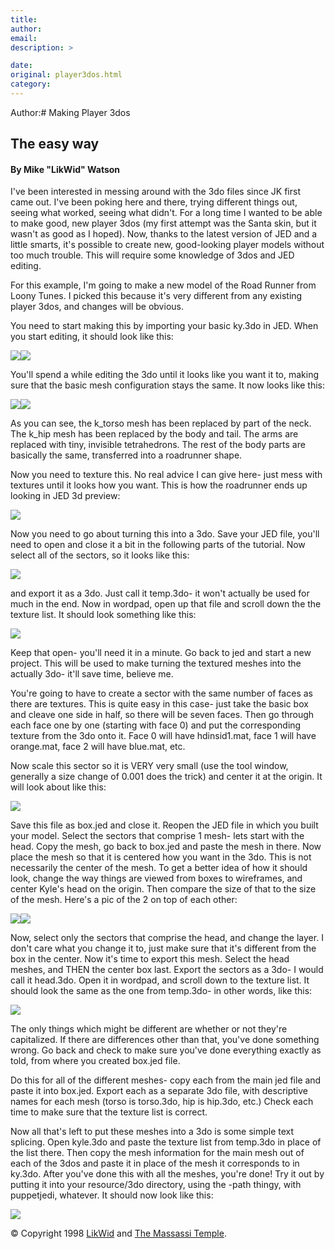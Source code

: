 ```yaml
---
title: 
author: 
email: 
description: >

date: 
original: player3dos.html
category: 
---
```


Author:# Making Player 3dos

## The easy way

#### By Mike "LikWid" Watson

I've been interested in messing around with the 3do files since JK first
came out. I've been poking here and there, trying different things out,
seeing what worked, seeing what didn't. For a long time I wanted to be
able to make good, new player 3dos (my first attempt was the Santa skin,
but it wasn't as good as I hoped). Now, thanks to the latest version of
JED and a little smarts, it's possible to create new, good-looking
player models without too much trouble. This will require some knowledge
of 3dos and JED editing.

For this example, I'm going to make a new model of the Road Runner from
Loony Tunes. I picked this because it's very different from any existing
player 3dos, and changes will be obvious.

You need to start making this by importing your basic ky.3do in JED.
When you start editing, it should look like this:

![](cap1.jpg)![](cap2.jpg)

You'll spend a while editing the 3do until it looks like you want it to,
making sure that the basic mesh configuration stays the same. It now
looks like this:

![](cap3.jpg)![](cap4.jpg)

As you can see, the k\_torso mesh has been replaced by part of the neck.
The k\_hip mesh has been replaced by the body and tail. The arms are
replaced with tiny, invisible tetrahedrons. The rest of the body parts
are basically the same, transferred into a roadrunner shape.

Now you need to texture this. No real advice I can give here- just mess
with textures until it looks how you want. This is how the roadrunner
ends up looking in JED 3d preview:

![](cap5.jpg)

Now you need to go about turning this into a 3do. Save your JED file,
you'll need to open and close it a bit in the following parts of the
tutorial. Now select all of the sectors, so it looks like this:

![](cap6.jpg)

and export it as a 3do. Just call it temp.3do- it won't actually be used
for much in the end. Now in wordpad, open up that file and scroll down
the the texture list. It should look something like this:

![](cap7.jpg)

Keep that open- you'll need it in a minute. Go back to jed and start a
new project. This will be used to make turning the textured meshes into
the actually 3do- it'll save time, believe me.

You're going to have to create a sector with the same number of faces as
there are textures. This is quite easy in this case- just take the basic
box and cleave one side in half, so there will be seven faces. Then go
through each face one by one (starting with face 0) and put the
corresponding texture from the 3do onto it. Face 0 will have
hdinsid1.mat, face 1 will have orange.mat, face 2 will have blue.mat,
etc.

Now scale this sector so it is VERY very small (use the tool window,
generally a size change of 0.001 does the trick) and center it at the
origin. It will look about like this:

![](cap8.jpg)

Save this file as box.jed and close it. Reopen the JED file in which you
built your model. Select the sectors that comprise 1 mesh- lets start
with the head. Copy the mesh, go back to box.jed and paste the mesh in
there. Now place the mesh so that it is centered how you want in the
3do. This is not necessarily the center of the mesh. To get a better
idea of how it should look, change the way things are viewed from boxes
to wireframes, and center Kyle's head on the origin. Then compare the
size of that to the size of the mesh. Here's a pic of the 2 on top of
each other:

![](cap12.jpg)![](cap13.jpg)

Now, select only the sectors that comprise the head, and change the
layer. I don't care what you change it to, just make sure that it's
different from the box in the center. Now it's time to export this mesh.
Select the head meshes, and THEN the center box last. Export the sectors
as a 3do- I would call it head.3do. Open it in wordpad, and scroll down
to the texture list. It should look the same as the one from temp.3do-
in other words, like this:

![](cap7.jpg)

The only things which might be different are whether or not they're
capitalized. If there are differences other than that, you've done
something wrong. Go back and check to make sure you've done everything
exactly as told, from where you created box.jed file.

Do this for all of the different meshes- copy each from the main jed
file and paste it into box.jed. Export each as a separate 3do file, with
descriptive names for each mesh (torso is torso.3do, hip is hip.3do,
etc.) Check each time to make sure that the texture list is correct.

Now all that's left to put these meshes into a 3do is some simple text
splicing. Open kyle.3do and paste the texture list from temp.3do in
place of the list there. Then copy the mesh information for the main
mesh out of each of the 3dos and paste it in place of the mesh it
corresponds to in ky.3do. After you've done this with all the meshes,
you're done\! Try it out by putting it into your resource/3do directory,
using the -path thingy, with puppetjedi, whatever. It should now look
like this:

![](final.jpg)

  
  

© Copyright 1998 [LikWid](mailto:jwatson@kent.edu) and [The Massassi
Temple](http://massassi.jedinights.com/).
